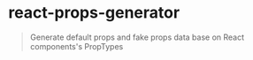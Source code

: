 # react-props-generator
> Generate default props and fake props data base on React components's PropTypes
